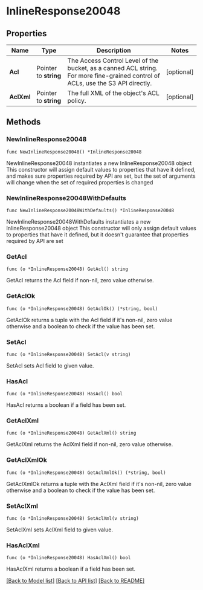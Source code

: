 # InlineResponse20048

## Properties

Name | Type | Description | Notes
------------ | ------------- | ------------- | -------------
**Acl** | Pointer to **string** | The Access Control Level of the bucket, as a canned ACL string. For more fine-grained control of ACLs, use the S3 API directly.  | [optional] 
**AclXml** | Pointer to **string** | The full XML of the object&#39;s ACL policy.  | [optional] 

## Methods

### NewInlineResponse20048

`func NewInlineResponse20048() *InlineResponse20048`

NewInlineResponse20048 instantiates a new InlineResponse20048 object
This constructor will assign default values to properties that have it defined,
and makes sure properties required by API are set, but the set of arguments
will change when the set of required properties is changed

### NewInlineResponse20048WithDefaults

`func NewInlineResponse20048WithDefaults() *InlineResponse20048`

NewInlineResponse20048WithDefaults instantiates a new InlineResponse20048 object
This constructor will only assign default values to properties that have it defined,
but it doesn't guarantee that properties required by API are set

### GetAcl

`func (o *InlineResponse20048) GetAcl() string`

GetAcl returns the Acl field if non-nil, zero value otherwise.

### GetAclOk

`func (o *InlineResponse20048) GetAclOk() (*string, bool)`

GetAclOk returns a tuple with the Acl field if it's non-nil, zero value otherwise
and a boolean to check if the value has been set.

### SetAcl

`func (o *InlineResponse20048) SetAcl(v string)`

SetAcl sets Acl field to given value.

### HasAcl

`func (o *InlineResponse20048) HasAcl() bool`

HasAcl returns a boolean if a field has been set.

### GetAclXml

`func (o *InlineResponse20048) GetAclXml() string`

GetAclXml returns the AclXml field if non-nil, zero value otherwise.

### GetAclXmlOk

`func (o *InlineResponse20048) GetAclXmlOk() (*string, bool)`

GetAclXmlOk returns a tuple with the AclXml field if it's non-nil, zero value otherwise
and a boolean to check if the value has been set.

### SetAclXml

`func (o *InlineResponse20048) SetAclXml(v string)`

SetAclXml sets AclXml field to given value.

### HasAclXml

`func (o *InlineResponse20048) HasAclXml() bool`

HasAclXml returns a boolean if a field has been set.


[[Back to Model list]](../README.md#documentation-for-models) [[Back to API list]](../README.md#documentation-for-api-endpoints) [[Back to README]](../README.md)


